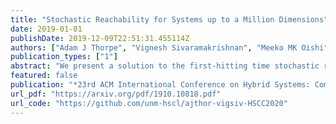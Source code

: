 ```yaml
---
title: "Stochastic Reachability for Systems up to a Million Dimensions"
date: 2019-01-01
publishDate: 2019-12-09T22:51:31.455114Z
authors: ["Adam J Thorpe", "Vignesh Sivaramakrishnan", "Meeko MK Oishi"]
publication_types: ["1"]
abstract: "We present a solution to the first-hitting time stochastic reachability problem for extremely high-dimensional stochastic dynamical systems. Our approach takes advantage of a nonparametric learning technique known as conditional distribution embeddings to model the stochastic kernel using a data-driven approach. By embedding the dynamics and uncertainty within a reproducing kernel Hilbert space, it becomes possible to compute the safety probabilities for stochastic reachability problems as simple matrix operations and inner products. We employ a convergent approximation technique, random Fourier features, in order to accommodate the large sample sets needed for high-dimensional systems. This technique avoids the curse of dimensionality, and enables the computation of safety probabilities for high-dimensional systems without prior knowledge of the structure of the dynamics or uncertainty. We validate this approach on a double integrator system, and demonstrate its capabilities on a million-dimensional, nonlinear, non-Gaussian, repeated planar quadrotor system."
featured: false
publication: "*23rd ACM International Conference on Hybrid Systems: Computation and Control (submitted)*"
url_pdf: "https://arxiv.org/pdf/1910.10818.pdf"
url_code: "https://github.com/unm-hscl/ajthor-vigsiv-HSCC2020"
---
```

